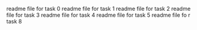 readme file for task 0
readme file for task 1
readme file for task 2
readme file for task 3
readme file for task 4
readme file for task 5
readme file fo r task 8
